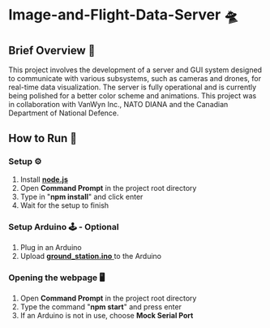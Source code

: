 # Image-and-Flight-Data-Server 🛸
## Brief Overview 🏁 
This project involves the development of a server and GUI system designed to communicate with various subsystems, such as cameras and drones, for real-time data visualization. The server is fully operational and is currently being polished for a better color scheme and animations. This project was in collaboration with VanWyn Inc., NATO DIANA and the Canadian Department of National Defence.

## How to Run 🏃
### Setup ⚙️
   1. Install [**node.js**][node.js]
   2. Open **Command Prompt** in the project root directory
   3. Type in "**npm install**" and click enter
   4. Wait for the setup to finish 
### Setup Arduino 🕹️ - Optional
   1. Plug in an Arduino
   2. Upload [**ground_station.ino** ][arduino_code] to the Arduino
### Opening the webpage 🖥️
   1. Open **Command Prompt** in the project root directory
   2. Type the command "**npm start**" and press enter
   3. If an Arduino is not in use, choose **Mock Serial Port**

[src/main]: src/main
[arduino_code]: others/arduino/ground_station/ground_station.ino
[index.html]: src/frontend/html/index.html
[node.js]: https://nodejs.org/en

